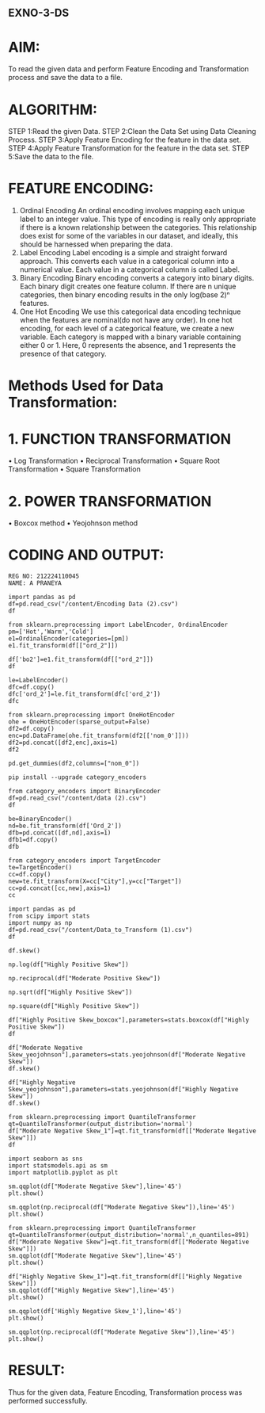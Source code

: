 ## EXNO-3-DS

# AIM:
To read the given data and perform Feature Encoding and Transformation process and save the data to a file.

# ALGORITHM:
STEP 1:Read the given Data.
STEP 2:Clean the Data Set using Data Cleaning Process.
STEP 3:Apply Feature Encoding for the feature in the data set.
STEP 4:Apply Feature Transformation for the feature in the data set.
STEP 5:Save the data to the file.

# FEATURE ENCODING:
1. Ordinal Encoding
An ordinal encoding involves mapping each unique label to an integer value. This type of encoding is really only appropriate if there is a known relationship between the categories. This relationship does exist for some of the variables in our dataset, and ideally, this should be harnessed when preparing the data.
2. Label Encoding
Label encoding is a simple and straight forward approach. This converts each value in a categorical column into a numerical value. Each value in a categorical column is called Label.
3. Binary Encoding
Binary encoding converts a category into binary digits. Each binary digit creates one feature column. If there are n unique categories, then binary encoding results in the only log(base 2)ⁿ features.
4. One Hot Encoding
We use this categorical data encoding technique when the features are nominal(do not have any order). In one hot encoding, for each level of a categorical feature, we create a new variable. Each category is mapped with a binary variable containing either 0 or 1. Here, 0 represents the absence, and 1 represents the presence of that category.

# Methods Used for Data Transformation:
  # 1. FUNCTION TRANSFORMATION
• Log Transformation
• Reciprocal Transformation
• Square Root Transformation
• Square Transformation
  # 2. POWER TRANSFORMATION
• Boxcox method
• Yeojohnson method

# CODING AND OUTPUT:
```
REG NO: 212224110045
NAME: A PRANEYA
```
```
import pandas as pd
df=pd.read_csv("/content/Encoding Data (2).csv")
df
```

```
from sklearn.preprocessing import LabelEncoder, OrdinalEncoder
pm=['Hot','Warm','Cold']
e1=OrdinalEncoder(categories=[pm])
e1.fit_transform(df[["ord_2"]])
```

```
df['bo2']=e1.fit_transform(df[["ord_2"]])
df
```

```
le=LabelEncoder()
dfc=df.copy()
dfc['ord_2']=le.fit_transform(dfc['ord_2'])
dfc
```

```
from sklearn.preprocessing import OneHotEncoder
ohe = OneHotEncoder(sparse_output=False)
df2=df.copy()
enc=pd.DataFrame(ohe.fit_transform(df2[['nom_0']]))
df2=pd.concat([df2,enc],axis=1)
df2
```

```
pd.get_dummies(df2,columns=["nom_0"])
```

```
pip install --upgrade category_encoders
```

```
from category_encoders import BinaryEncoder
df=pd.read_csv("/content/data (2).csv")
df
```

```
be=BinaryEncoder()
nd=be.fit_transform(df['Ord_2'])
dfb=pd.concat([df,nd],axis=1)
dfb1=df.copy()
dfb
```

```
from category_encoders import TargetEncoder
te=TargetEncoder()
cc=df.copy()
new=te.fit_transform(X=cc["City"],y=cc["Target"])
cc=pd.concat([cc,new],axis=1)
cc
```

```
import pandas as pd
from scipy import stats
import numpy as np
df=pd.read_csv("/content/Data_to_Transform (1).csv")
df
```

```
df.skew()
```

```
np.log(df["Highly Positive Skew"])
```

```
np.reciprocal(df["Moderate Positive Skew"])
```

```
np.sqrt(df["Highly Positive Skew"])
```

```
np.square(df["Highly Positive Skew"])
```

```
df["Highly Positive Skew_boxcox"],parameters=stats.boxcox(df["Highly Positive Skew"])
df
```

```
df["Moderate Negative Skew_yeojohnson"],parameters=stats.yeojohnson(df["Moderate Negative Skew"])
df.skew()
```

```
df["Highly Negative Skew_yeojohnson"],parameters=stats.yeojohnson(df["Highly Negative Skew"])
df.skew()
```

```
from sklearn.preprocessing import QuantileTransformer
qt=QuantileTransformer(output_distribution='normal')
df["Moderate Negative Skew_1"]=qt.fit_transform(df[["Moderate Negative Skew"]])
df
```

```
import seaborn as sns
import statsmodels.api as sm
import matplotlib.pyplot as plt
```
```
sm.qqplot(df["Moderate Negative Skew"],line='45')
plt.show()
```

```
sm.qqplot(np.reciprocal(df["Moderate Negative Skew"]),line='45')
plt.show()
```

```
from sklearn.preprocessing import QuantileTransformer
qt=QuantileTransformer(output_distribution='normal',n_quantiles=891)
df["Moderate Negative Skew"]=qt.fit_transform(df[["Moderate Negative Skew"]])
sm.qqplot(df["Moderate Negative Skew"],line='45')
plt.show()
```

```
df["Highly Negative Skew_1"]=qt.fit_transform(df[["Highly Negative Skew"]])
sm.qqplot(df["Highly Negative Skew"],line='45')
plt.show()
```

```
sm.qqplot(df['Highly Negative Skew_1'],line='45')
plt.show()
```

```
sm.qqplot(np.reciprocal(df["Moderate Negative Skew"]),line='45')
plt.show()
```
# RESULT:
Thus for the given data, Feature Encoding, Transformation process was performed successfully.

       
